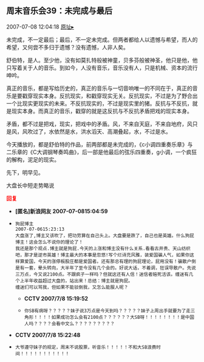 ## 周末音乐会39：未完成与最后
2007-07-08 12:04:18
[原址▸](http://www.fxgan.com/chan_time/2007_07_12/537.htm)



 未完成，不一定最后；最后，不一定未完成。但两者都给人以遗憾与希望，而人的希望，又何尝不多归于遗憾？没有遗憾，人非人矣。


 


 舒伯特，是人。至少他，没有如莫扎特般被神童，贝多芬般被神圣，他只是他，他只写着关于人的音乐。到如今，人没有音乐，音乐没有人，只是机械、资本的流行呻吟。


 


 真正的音乐，都是写给历史的，真正的音乐与一切音响唯一的不同在于，真正的音乐是要戳穿现实本身。反抗现实，和戳穿现实无关。反抗现实，不过是为了野合出一个比现实更现实的未来。不反抗现实的，不过是现实里的猪。反抗与不反抗，就是现实本身。而真正的音乐，戳穿的就是这反抗与不反抗矛盾把戏的现实本身。


 


 矛盾，都不过是把戏，现实，把戏中的矛盾。风，不来自天庭，不来自地府，风只是风，风吹过了，水依然是水，洪水滔天、高潮叠起，水，不过是水。


 


 今天播放的，都是舒伯特的作品，前两部都是未完成的，《c小调四重奏乐章》与二乐章的《C大调钢琴奏鸣曲》，后一部是他最后的弦乐四重奏，g小调，一个疯狂的解构，泥足的现实。


 


 先下，明早见。


 


 



大盘长中短走势略说




<font color='red'>**回复**</font>


- **[匿名]新浪网友 2007-07-0815:04:59**
- ```
  狗屁博主
  2007-07-0615:23:13
  大盘涨了,博主又该吹了，把功劳算在自己头上。大盘要是跌了，自己也是英雄。什么狗屁博主！这会怎么不说你的理论了！
  我还是那个观点.博主就是狗屁.今天的上涨和博主没有什么关系.看看古井贵、天山纺织吧，那才是逆市英雄！博主最大的本事是忽悠!写个烂诗充风雅，装爱国骗人气，如果你这样算爱国，今天的涨停板股庄都是爱国者。还有那总有理的狗屁理论，屁用没有！骗散户倒是有一套，晕头转向，大半年了至今没有几个会的。好说大话，不着调，狂误导散户。先说三万点，今又说2100点。不跟疯子一样吗？但就这还有人信！迷信者赔死活该。缠迷有几个上半年收益超过大盘的，站出来！总结：博主就是狗屁。
  缠迷们可以骂我，但如果不能驳倒我，又怎么能服人呢？
  ```
   - **CCTV 2007/7/8 15:19:52**
   - ```
     你SB有病呀？？？？？妹子说3万点是今天到吗？？？？？妹子上周出手就要为了走三角形！！！！如果成功怎么会有2100点？？？？？？大SB呀！！！！！！！！是中国人吗？？？？会看中文么？？？？？？？？？
     ```
- **CCTV 2007/7/8 15:22:48**
- ```
  大爷遵守妹子的规定，周末不说股票，听音乐！！！！！不和大SB浪费时间！！！！！！！！！！！
  ```
